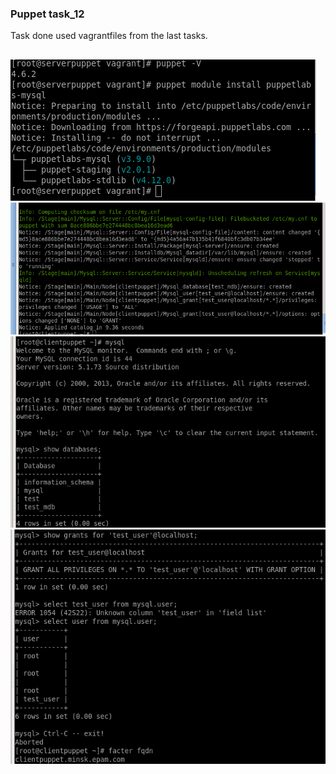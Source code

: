 ### Puppet task_12
Task done used vagrantfiles from the last tasks.
##
![](/sources/Screenshot.png)
![](/sources/Screenshot-1.png)
![](/sources/Screenshot-2.png)
![](/sources/Screenshot-3.png)
